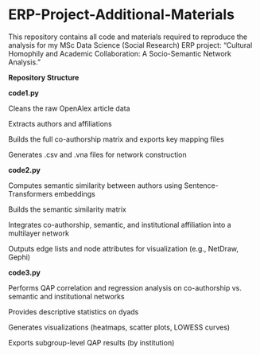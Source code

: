 # ERP-Project-Additional-Materials
This repository contains all code and materials required to reproduce the analysis for my MSc Data Science (Social Research) ERP project: “Cultural Homophily and Academic Collaboration: A Socio-Semantic Network Analysis.”

****Repository Structure****

**code1.py**

Cleans the raw OpenAlex article data

Extracts authors and affiliations

Builds the full co-authorship matrix and exports key mapping files

Generates .csv and .vna files for network construction

**code2.py**

Computes semantic similarity between authors using Sentence-Transformers embeddings

Builds the semantic similarity matrix

Integrates co-authorship, semantic, and institutional affiliation into a multilayer network

Outputs edge lists and node attributes for visualization (e.g., NetDraw, Gephi)

**code3.py**

Performs QAP correlation and regression analysis on co-authorship vs. semantic and institutional networks

Provides descriptive statistics on dyads

Generates visualizations (heatmaps, scatter plots, LOWESS curves)

Exports subgroup-level QAP results (by institution)
